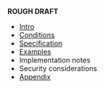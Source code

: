 **ROUGH DRAFT**

- [Intro](Intro.md)
- [Conditions](Conditions.md)
- [Specification](Specification.md)
- [Examples](Examples.md)
- Implementation notes
- Security considerations
- [Appendix](Appendix.md)
